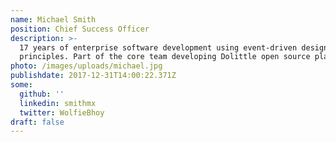```yaml
---
name: Michael Smith
position: Chief Success Officer
description: >-
  17 years of enterprise software development using event-driven design
  principles. Part of the core team developing Dolittle open source platform.
photo: /images/uploads/michael.jpg
publishdate: 2017-12-31T14:00:22.371Z
some:
  github: ''
  linkedin: smithmx
  twitter: WolfieBhoy
draft: false
---
```



